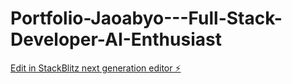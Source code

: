 # Portfolio-Jaoabyo---Full-Stack-Developer-AI-Enthusiast

[Edit in StackBlitz next generation editor ⚡️](https://stackblitz.com/~/github.com/Jaoabyo/Portfolio-Jaoabyo---Full-Stack-Developer-AI-Enthusiast)